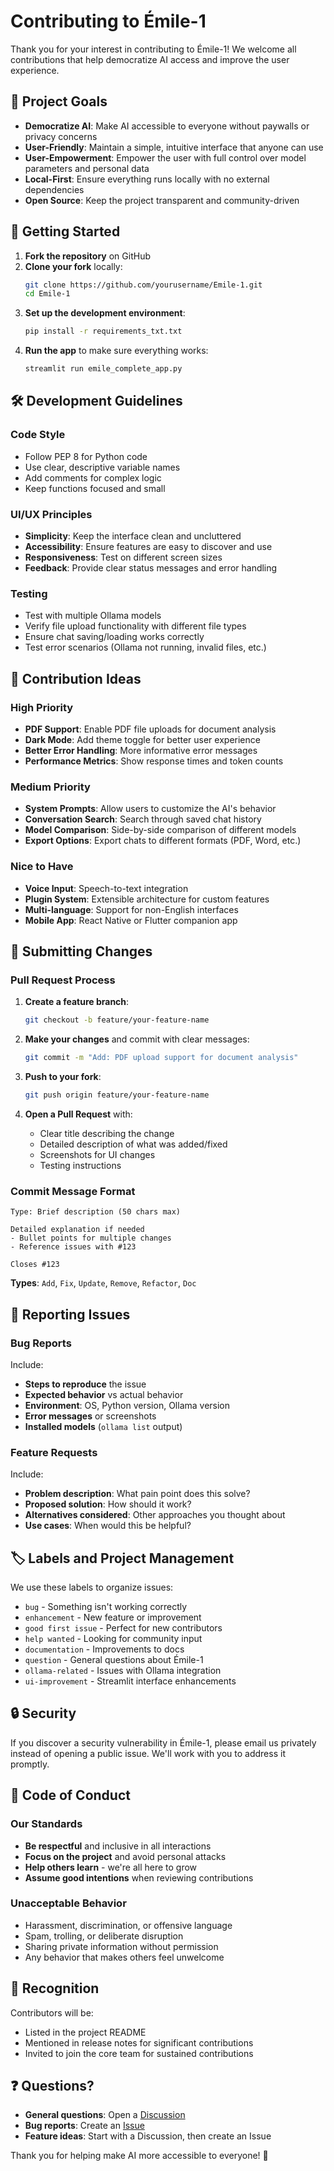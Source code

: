 # Contributing to Émile-1

Thank you for your interest in contributing to Émile-1! We welcome all contributions that help democratize AI access and improve the user experience.

## 🎯 Project Goals

- **Democratize AI**: Make AI accessible to everyone without paywalls or privacy concerns
- **User-Friendly**: Maintain a simple, intuitive interface that anyone can use
- **User-Empowerment**: Empower the user with full control over model parameters and personal data
- **Local-First**: Ensure everything runs locally with no external dependencies
- **Open Source**: Keep the project transparent and community-driven

## 🚀 Getting Started

1. **Fork the repository** on GitHub
2. **Clone your fork** locally:
   ```bash
   git clone https://github.com/yourusername/Emile-1.git
   cd Emile-1
   ```
3. **Set up the development environment**:
   ```bash
   pip install -r requirements_txt.txt
   ```
4. **Run the app** to make sure everything works:
   ```bash
   streamlit run emile_complete_app.py
   ```

## 🛠 Development Guidelines

### Code Style
- Follow PEP 8 for Python code
- Use clear, descriptive variable names
- Add comments for complex logic
- Keep functions focused and small

### UI/UX Principles
- **Simplicity**: Keep the interface clean and uncluttered
- **Accessibility**: Ensure features are easy to discover and use
- **Responsiveness**: Test on different screen sizes
- **Feedback**: Provide clear status messages and error handling

### Testing
- Test with multiple Ollama models
- Verify file upload functionality with different file types
- Ensure chat saving/loading works correctly
- Test error scenarios (Ollama not running, invalid files, etc.)

## 🌟 Contribution Ideas

### High Priority
- **PDF Support**: Enable PDF file uploads for document analysis
- **Dark Mode**: Add theme toggle for better user experience
- **Better Error Handling**: More informative error messages
- **Performance Metrics**: Show response times and token counts

### Medium Priority
- **System Prompts**: Allow users to customize the AI's behavior
- **Conversation Search**: Search through saved chat history
- **Model Comparison**: Side-by-side comparison of different models
- **Export Options**: Export chats to different formats (PDF, Word, etc.)

### Nice to Have
- **Voice Input**: Speech-to-text integration
- **Plugin System**: Extensible architecture for custom features
- **Multi-language**: Support for non-English interfaces
- **Mobile App**: React Native or Flutter companion app

## 📝 Submitting Changes

### Pull Request Process

1. **Create a feature branch**:
   ```bash
   git checkout -b feature/your-feature-name
   ```

2. **Make your changes** and commit with clear messages:
   ```bash
   git commit -m "Add: PDF upload support for document analysis"
   ```

3. **Push to your fork**:
   ```bash
   git push origin feature/your-feature-name
   ```

4. **Open a Pull Request** with:
   - Clear title describing the change
   - Detailed description of what was added/fixed
   - Screenshots for UI changes
   - Testing instructions

### Commit Message Format
```
Type: Brief description (50 chars max)

Detailed explanation if needed
- Bullet points for multiple changes
- Reference issues with #123

Closes #123
```

**Types**: `Add`, `Fix`, `Update`, `Remove`, `Refactor`, `Doc`

## 🐛 Reporting Issues

### Bug Reports
Include:
- **Steps to reproduce** the issue
- **Expected behavior** vs actual behavior
- **Environment**: OS, Python version, Ollama version
- **Error messages** or screenshots
- **Installed models** (`ollama list` output)

### Feature Requests
Include:
- **Problem description**: What pain point does this solve?
- **Proposed solution**: How should it work?
- **Alternatives considered**: Other approaches you thought about
- **Use cases**: When would this be helpful?

## 🏷 Labels and Project Management

We use these labels to organize issues:
- `bug` - Something isn't working correctly
- `enhancement` - New feature or improvement
- `good first issue` - Perfect for new contributors
- `help wanted` - Looking for community input
- `documentation` - Improvements to docs
- `question` - General questions about Émile-1
- `ollama-related` - Issues with Ollama integration
- `ui-improvement` - Streamlit interface enhancements

## 🔒 Security

If you discover a security vulnerability in Émile-1, please email us privately instead of opening a public issue. We'll work with you to address it promptly.

## 📜 Code of Conduct

### Our Standards
- **Be respectful** and inclusive in all interactions
- **Focus on the project** and avoid personal attacks
- **Help others learn** - we're all here to grow
- **Assume good intentions** when reviewing contributions

### Unacceptable Behavior
- Harassment, discrimination, or offensive language
- Spam, trolling, or deliberate disruption
- Sharing private information without permission
- Any behavior that makes others feel unwelcome

## 🎉 Recognition

Contributors will be:
- Listed in the project README
- Mentioned in release notes for significant contributions
- Invited to join the core team for sustained contributions

## ❓ Questions?

- **General questions**: Open a [Discussion](https://github.com/yourusername/Emile-1/discussions)
- **Bug reports**: Create an [Issue](https://github.com/yourusername/Emile-1/issues)
- **Feature ideas**: Start with a Discussion, then create an Issue

Thank you for helping make AI more accessible to everyone! 🚀
